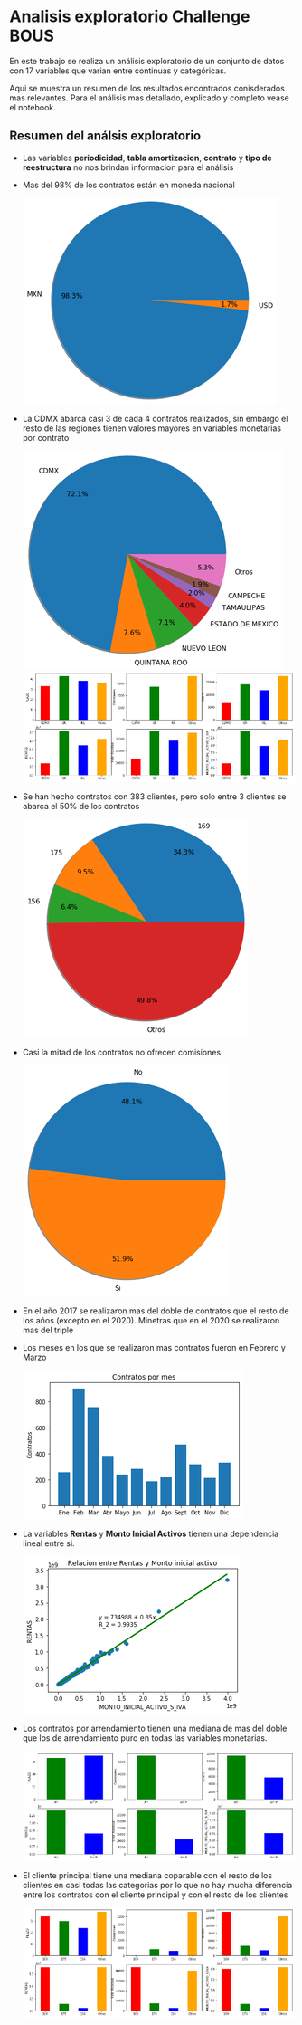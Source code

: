 # Analisis exploratorio Challenge BOUS
En este trabajo se realiza un análisis exploratorio de un conjunto de datos con 17 variables que varian entre continuas y categóricas.

Aqui se muestra un resumen de los resultados encontrados conisderados mas relevantes. Para el análisis mas detallado, explicado y completo vease el notebook.

## Resumen del análsis exploratorio

- Las variables **periodicidad**, **tabla amortizacion**, **contrato** y **tipo de reestructura** no nos brindan informacion para el análisis
- Mas del 98\% de los contratos están en moneda nacional
  
  ![](Imagenes/Moneda.png)
- La CDMX abarca casi 3 de cada 4 contratos realizados, sin embargo el resto de las regiones tienen valores mayores en variables monetarias por contrato

  ![](Imagenes/pie_region.png)
  ![](Imagenes/barra_region.png)
- Se han hecho contratos con 383 clientes, pero solo entre 3 clientes se abarca el 50\% de los contratos

  ![](Imagenes/pie_clientes.png)
- Casi la mitad de los contratos no ofrecen comisiones

  ![](Imagenes/comision.png)
- En el año 2017 se realizaron mas del doble de contratos que el resto de los años (excepto en el 2020). Minetras que en el 2020 se realizaron mas del triple
- Los meses en los que se realizaron mas contratos fueron en Febrero y Marzo

  ![](Imagenes/fechas.png)
- La variables **Rentas** y **Monto Inicial Activos** tienen una dependencia lineal entre si. 

  ![](Imagenes/relacion.png)
- Los contratos por arrendamiento tienen una mediana de mas del doble que los de arrendamiento puro en todas las variables monetarias.

  ![](Imagenes/producto.png)
- El cliente principal tiene una mediana coparable con el resto de los clientes en casi todas las categorias por lo que no hay mucha diferencia entre los contratos con el cliente principal y con el resto de los clientes

  ![](Imagenes/barra_cliente.png)
